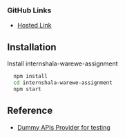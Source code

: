 ### GitHub Links

- [Hosted Link](https://postman-clone-ochre.vercel.app//)

## Installation

Install internshala-warewe-assignment

```bash
  npm install
  cd internshala-warewe-assignment
  npm start
```

## Reference

- [Dummy APIs Provider for testing](https://jsonplaceholder.typicode.com/)
